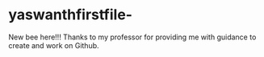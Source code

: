 # yaswanthfirstfile-
New bee here!!! Thanks to my professor for providing me with guidance to create and work on Github.
